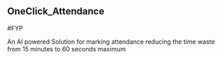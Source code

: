 ## OneClick_Attendance
#FYP

An AI powered Solution for marking attendance reducing the time waste from 15 minutes to 60 seconds maximum
